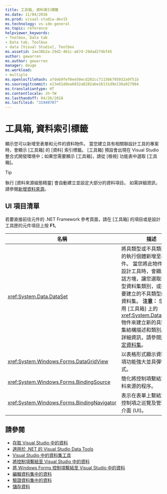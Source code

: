 ```yaml
---
title: 工具箱, 資料索引標籤
ms.date: 11/04/2016
ms.prod: visual-studio-dev15
ms.technology: vs-ide-general
ms.topic: reference
helpviewer_keywords:
- Toolbox, Data tab
- Data tab, Toolbox
- data [Visual Studio], Toolbox
ms.assetid: 2ae38b2a-29d2-461c-a67d-29dad274bf45
author: gewarren
ms.author: gewarren
manager: douge
ms.workload:
- multiple
ms.openlocfilehash: a7deb9fef0ee50ecd202cc711566795932a9f51b
ms.sourcegitcommit: e13e61ddea6032a8282abe16131d9e136a927984
ms.translationtype: HT
ms.contentlocale: zh-TW
ms.lasthandoff: 04/26/2018
ms.locfileid: "31949707"
---
```

# <a name="toolbox-data-tab"></a>工具箱, 資料索引標籤
顯示您可以新增至表單和元件的資料物件。 當您建立具有相關聯設計工具的專案時，會顯示 [工具箱] 的 [資料] 索引標籤。 [工具箱] 預設會出現在 Visual Studio 整合式開發環境中；如果您需要顯示 [工具箱]，請從 [檢視] 功能表中選取 [工具箱]。

> [!TIP]
> 執行 [資料來源組態精靈] 會自動建立並設定大部分的資料項目。 如需詳細資訊，請參閱[新增資料來源](../../data-tools/add-new-data-sources.md)。


## <a name="ui-element-list"></a>UI 項目清單
 若要直接前往元件的 .NET Framework 參考頁面，請在 [工具箱] 的項目或是設計工具匣的元件項目上按 **F1**。

|名稱|描述|
|----------|-----------------|
|<xref:System.Data.DataSet>|將具類型或不具類型資料集的執行個體新增至表單或元件。 當您將此物件拖曳至設計工具時，會顯示一個對話方塊，讓您選取現有具類型資料集類別，或指定您想要建立的不具類型的空白新資料集。 **注意：** 您不要使用 [工具箱] 上的 <xref:System.Data.DataSet> 物件來建立新的具類型資料集結構描述和類別。 如需詳細資訊，請參閱[建立和設定資料集](../../data-tools/create-and-configure-datasets-in-visual-studio.md)。|
|<xref:System.Windows.Forms.DataGridView>|以表格形式顯示資料，是一項功能強大並具彈性的方式。|
|<xref:System.Windows.Forms.BindingSource>|簡化將控制項繫結至基礎資料來源的程序。|
|<xref:System.Windows.Forms.BindingNavigator>|表示在表單上繫結至資料的控制項之巡覽及管理使用者介面 (UI)。|

## <a name="see-also"></a>請參閱

- [存取 Visual Studio 中的資料](../../data-tools/accessing-data-in-visual-studio.md)
- [適用於 .NET 的 Visual Studio Data Tools](../../data-tools/visual-studio-data-tools-for-dotnet.md)
- [Visual Studio 中的資料集工具](../../data-tools/dataset-tools-in-visual-studio.md)
- [將控制項繫結至 Visual Studio 中的資料](../../data-tools/bind-controls-to-data-in-visual-studio.md)
- [將 Windows Forms 控制項繫結至 Visual Studio 中的資料](../../data-tools/bind-windows-forms-controls-to-data-in-visual-studio.md)
- [編輯資料集中的資料](../../data-tools/edit-data-in-datasets.md)
- [驗證資料集中的資料](../../data-tools/validate-data-in-datasets.md)
- [儲存資料](../../data-tools/saving-data.md)